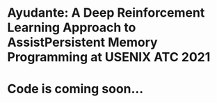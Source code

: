 # Ayudante: A Deep Reinforcement Learning Approach to AssistPersistent Memory Programming at USENIX ATC 2021
# Code is coming soon...
